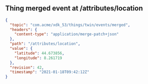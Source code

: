 ## Thing merged event at /attributes/location

```json
{
  "topic": "com.acme/xdk_53/things/twin/events/merged",
  "headers": {
    "content-type": "application/merge-patch+json"
  },
  "path": "/attributes/location",
  "value": {
    "latitude": 44.673856,
    "longitude": 8.261719
  },
  "revision": 42,
  "timestamp": "2021-01-18T09:42:12Z"
}
```

